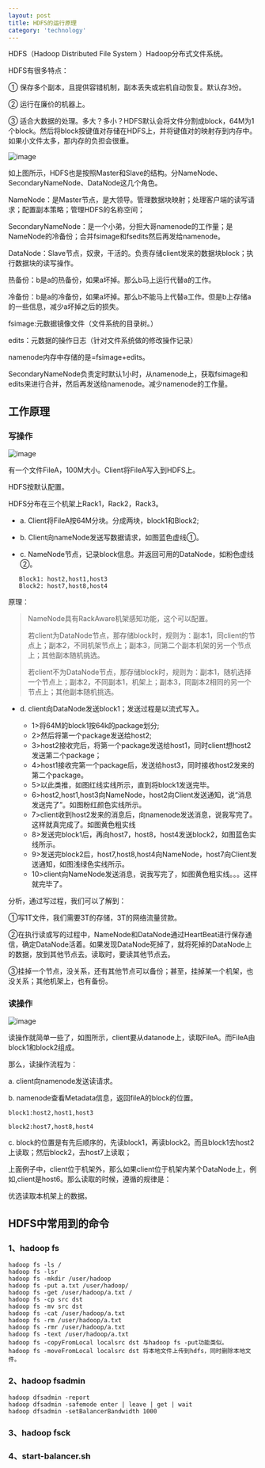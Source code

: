 ```yaml
---
layout: post
title: HDFS的运行原理
category: 'technology'
---
```



HDFS（Hadoop Distributed File System ）Hadoop分布式文件系统。

HDFS有很多特点：

① 保存多个副本，且提供容错机制，副本丢失或宕机自动恢复。默认存3份。

② 运行在廉价的机器上。

③ 适合大数据的处理。多大？多小？HDFS默认会将文件分割成block，64M为1个block。然后将block按键值对存储在HDFS上，并将键值对的映射存到内存中。如果小文件太多，那内存的负担会很重。


![image](/images/hdfs01.jpg)

如上图所示，HDFS也是按照Master和Slave的结构。分NameNode、SecondaryNameNode、DataNode这几个角色。

NameNode：是Master节点，是大领导。管理数据块映射；处理客户端的读写请求；配置副本策略；管理HDFS的名称空间；

SecondaryNameNode：是一个小弟，分担大哥namenode的工作量；是NameNode的冷备份；合并fsimage和fsedits然后再发给namenode。

DataNode：Slave节点，奴隶，干活的。负责存储client发来的数据块block；执行数据块的读写操作。

热备份：b是a的热备份，如果a坏掉。那么b马上运行代替a的工作。

冷备份：b是a的冷备份，如果a坏掉。那么b不能马上代替a工作。但是b上存储a的一些信息，减少a坏掉之后的损失。

fsimage:元数据镜像文件（文件系统的目录树。）

edits：元数据的操作日志（针对文件系统做的修改操作记录）

namenode内存中存储的是=fsimage+edits。

SecondaryNameNode负责定时默认1小时，从namenode上，获取fsimage和edits来进行合并，然后再发送给namenode。减少namenode的工作量。

##  工作原理

### 写操作

![image](/images/hdfs02.jpg)

有一个文件FileA，100M大小。Client将FileA写入到HDFS上。

HDFS按默认配置。

HDFS分布在三个机架上Rack1，Rack2，Rack3。

-   a. Client将FileA按64M分块。分成两块，block1和Block2;

-   b. Client向nameNode发送写数据请求，如图蓝色虚线①。

-   c. NameNode节点，记录block信息。并返回可用的DataNode，如粉色虚线②。

```
   Block1: host2,host1,host3
   Block2: host7,host8,host4
```

原理：

>NameNode具有RackAware机架感知功能，这个可以配置。
>
>若client为DataNode节点，那存储block时，规则为：副本1，同client的节点上；副本2，不同机架节点上；副本3，同第二个副本机架的另一个节点上；其他副本随机挑选。
>
>若client不为DataNode节点，那存储block时，规则为：副本1，随机选择一个节点上；副本2，不同副本1，机架上；副本3，同副本2相同的另一个节点上；其他副本随机挑选。

-   d. client向DataNode发送block1；发送过程是以流式写入。

    -   1>将64M的block1按64k的package划分;
    -   2>然后将第一个package发送给host2;
    -   3>host2接收完后，将第一个package发送给host1，同时client想host2发送第二个package；
    -   4>host1接收完第一个package后，发送给host3，同时接收host2发来的第二个package。
    -   5>以此类推，如图红线实线所示，直到将block1发送完毕。
    -   6>host2,host1,host3向NameNode，host2向Client发送通知，说“消息发送完了”。如图粉红颜色实线所示。
    -   7>client收到host2发来的消息后，向namenode发送消息，说我写完了。这样就真完成了。如图黄色粗实线
    -   8>发送完block1后，再向host7，host8，host4发送block2，如图蓝色实线所示。
    -   9>发送完block2后，host7,host8,host4向NameNode，host7向Client发送通知，如图浅绿色实线所示。
    -   10>client向NameNode发送消息，说我写完了，如图黄色粗实线。。。这样就完毕了。

分析，通过写过程，我们可以了解到：

①写1T文件，我们需要3T的存储，3T的网络流量贷款。

②在执行读或写的过程中，NameNode和DataNode通过HeartBeat进行保存通信，确定DataNode活着。如果发现DataNode死掉了，就将死掉的DataNode上的数据，放到其他节点去。读取时，要读其他节点去。

③挂掉一个节点，没关系，还有其他节点可以备份；甚至，挂掉某一个机架，也没关系；其他机架上，也有备份。

### 读操作

![image](/images/hdfs03.jpg)

读操作就简单一些了，如图所示，client要从datanode上，读取FileA。而FileA由block1和block2组成。

那么，读操作流程为：

a. client向namenode发送读请求。

b. namenode查看Metadata信息，返回fileA的block的位置。

    block1:host2,host1,host3

    block2:host7,host8,host4

c. block的位置是有先后顺序的，先读block1，再读block2。而且block1去host2上读取；然后block2，去host7上读取；



上面例子中，client位于机架外，那么如果client位于机架内某个DataNode上，例如,client是host6。那么读取的时候，遵循的规律是：

优选读取本机架上的数据。

##  HDFS中常用到的命令

### 1、hadoop fs

```
hadoop fs -ls /
hadoop fs -lsr
hadoop fs -mkdir /user/hadoop
hadoop fs -put a.txt /user/hadoop/
hadoop fs -get /user/hadoop/a.txt /
hadoop fs -cp src dst
hadoop fs -mv src dst
hadoop fs -cat /user/hadoop/a.txt
hadoop fs -rm /user/hadoop/a.txt
hadoop fs -rmr /user/hadoop/a.txt
hadoop fs -text /user/hadoop/a.txt
hadoop fs -copyFromLocal localsrc dst 与hadoop fs -put功能类似。
hadoop fs -moveFromLocal localsrc dst 将本地文件上传到hdfs，同时删除本地文件。
```

### 2、hadoop fsadmin

```
hadoop dfsadmin -report
hadoop dfsadmin -safemode enter | leave | get | wait
hadoop dfsadmin -setBalancerBandwidth 1000
```

### 3、hadoop fsck

### 4、start-balancer.sh

